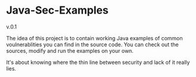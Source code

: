 Java-Sec-Examples
=================
v.0.1


The idea of this project is to contain working Java examples of
common voulnerablities you can find in the source code. You can
check out the sources, modify and run the examples on your own.

It's about knowing where the thin line between security and lack
of it really lies.